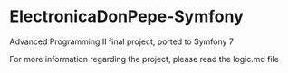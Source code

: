 # ElectronicaDonPepe-Symfony
Advanced Programming II final project, ported to Symfony 7

For more information regarding the project, please read the logic.md file